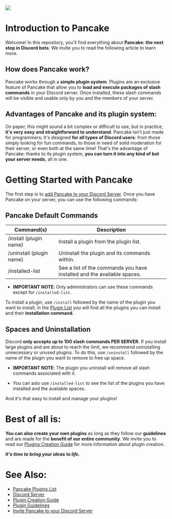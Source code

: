 ![ ](https://i.imgur.com/yYUG27J.png)
# Introduction to Pancake
Welcome! In this repository, you'll find everything about **Pancake: the next step in Discord bots**. We invite you to read the following article to learn more.

## How does Pancake work?
Pancake works through a **simple plugin system**. Plugins are an exclusive feature of Pancake that allow you to **load and execute packages of slash commands** in your Discord server. Once installed, these slash commands will be visible and usable only by you and the members of your server.

## Advantages of Pancake and its plugin system:
On paper, this might sound a bit complex or difficult to use, but in practice, **it's very easy and straightforward to understand**. Pancake isn't just made for programmers; it's designed **for all types of Discord users**: from those simply looking for fun commands, to those in need of solid moderation for their server, or even both at the same time! That's the advantage of Pancake: thanks to its plugin system, **you can turn it into any kind of bot your server needs**, all in one.

# Getting Started with Pancake
The first step is to [add Pancake to your Discord Server](https://discord.com/oauth2/authorize?client_id=1398868186216271962&permissions=8&integration_type=0&scope=applications.commands+bot). Once you have Pancake on your server, you can use the following commands:

## Pancake Default Commands
| Command(s) | Description        |
|-           |-                   |
| /install (plugin name) | Install a plugin from the plugin list. |
| /uninstall (plugin name) | Uninstall the plugin and its commands within. |
| /installed-list | See a list of the commands you have installed and the available spaces. |

- **IMPORTANT NOTE**: Only administrators can use these commands except for `/installed-list`.

To install a plugin, use `/install` followed by the name of the plugin you want to install, in the [Plugin List](docs/plugins-list.md) you will find all the plugins you can install and their **installation command**.

## Spaces and Uninstallation
Discord **only accepts up to 100 slash commands PER SERVER**. If you install large plugins and are about to reach the limit, we recommend uninstalling unnecessary or unused plugins. To do this, use `/uninstall` followed by the name of the plugin you want to remove to free up space.

- **IMPORTANT NOTE**: The plugin you uninstall will remove all slash commands associated with it.

- You can aslo use `/installed-list` to see the list of the plugins you have installed and the available spaces.

And it's that easy to install and manage your plugins!

# Best of all is:
**You can also create your own plugins** as long as they follow our **guidelines** and are made for the **benefit of our entire community**. We invite you to read our [Plugins Creation Guide](docs/plugins-guide.md) for more information about plugin creation.

***It's time to bring your ideas to life.***

# See Also:
- [Pancake Plugins List](docs/plugins-list.md)
- [Discord Server](https://discord.gg/SgXdeVaxuh)
- [Plugin Creation Guide](docs/plugins-guide.md)
- [Plugin Guidelines](/docs/plugins-guidelines.md)
- [Invite Pancake to your Discord Server](https://discord.com/oauth2/authorize?client_id=1398868186216271962&permissions=8&integration_type=0&scope=applications.commands+bot)
